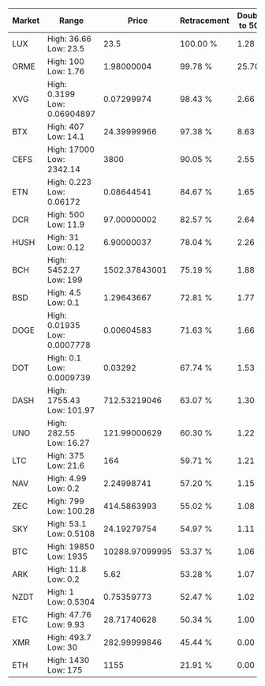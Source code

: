 | Market | Range | Price| Retracement | Doubles to 50% |
| --- | --- | --- | --- | --- |
| LUX | High: 36.66<br />Low: 23.5 | 23.5 | 100.00 % | 1.28 |
| ORME | High: 100<br />Low: 1.76 | 1.98000004 | 99.78 % | 25.70 |
| XVG | High: 0.3199<br />Low: 0.06904897 | 0.07299974 | 98.43 % | 2.66 |
| BTX | High: 407<br />Low: 14.1 | 24.39999966 | 97.38 % | 8.63 |
| CEFS | High: 17000<br />Low: 2342.14 | 3800 | 90.05 % | 2.55 |
| ETN | High: 0.223<br />Low: 0.06172 | 0.08644541 | 84.67 % | 1.65 |
| DCR | High: 500<br />Low: 11.9 | 97.00000002 | 82.57 % | 2.64 |
| HUSH | High: 31<br />Low: 0.12 | 6.90000037 | 78.04 % | 2.26 |
| BCH | High: 5452.27<br />Low: 199 | 1502.37843001 | 75.19 % | 1.88 |
| BSD | High: 4.5<br />Low: 0.1 | 1.29643667 | 72.81 % | 1.77 |
| DOGE | High: 0.01935<br />Low: 0.0007778 | 0.00604583 | 71.63 % | 1.66 |
| DOT | High: 0.1<br />Low: 0.0009739 | 0.03292 | 67.74 % | 1.53 |
| DASH | High: 1755.43<br />Low: 101.97 | 712.53219046 | 63.07 % | 1.30 |
| UNO | High: 282.55<br />Low: 16.27 | 121.99000629 | 60.30 % | 1.22 |
| LTC | High: 375<br />Low: 21.6 | 164 | 59.71 % | 1.21 |
| NAV | High: 4.99<br />Low: 0.2 | 2.24998741 | 57.20 % | 1.15 |
| ZEC | High: 799<br />Low: 100.28 | 414.5863993 | 55.02 % | 1.08 |
| SKY | High: 53.1<br />Low: 0.5108 | 24.19279754 | 54.97 % | 1.11 |
| BTC | High: 19850<br />Low: 1935 | 10288.97099995 | 53.37 % | 1.06 |
| ARK | High: 11.8<br />Low: 0.2 | 5.62 | 53.28 % | 1.07 |
| NZDT | High: 1<br />Low: 0.5304 | 0.75359773 | 52.47 % | 1.02 |
| ETC | High: 47.76<br />Low: 9.93 | 28.71740628 | 50.34 % | 1.00 |
| XMR | High: 493.7<br />Low: 30 | 282.99999846 | 45.44 % | 0.00 |
| ETH | High: 1430<br />Low: 175 | 1155 | 21.91 % | 0.00 |
